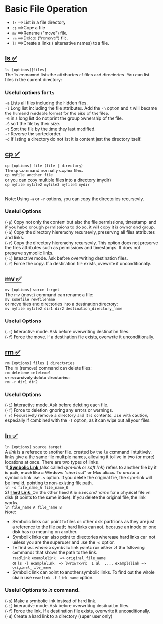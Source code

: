 # Basic File Operation
- `ls` ==>List in a file directory
- `cp` ==>Copy a file
- `mv` ==>Rename ("move") file.
- `rm` ==>Delete ("remove") file.
- `ln` ==>Create a links ( alternative names) to a file.

## <ins> ls <ins> ✅
`ls [options][files]`
<br> The `ls` comamnd lists the attriburtes of files and directories. You can list files in the current directory:

### Useful options for `ls`
 `-a` Lists all files including the hidden files.
<br> `-l`  Long list including the file attributes. Add the `-h` option and it will became the humand readable format for the size of the files.
<br> `-G` in a long list do not print the group ownership of the file.
<br> `-S` sort the file by their size.
<br> `-t` Sort the file by the time they last modified.
<br> `-r` Reverse the sorted order.
<br> `-d` If listing a directory do not list it is content just the directory itself.


## <ins> cp <ins> ✅
`cp [options] file (file | directory)`
<br> The `cp` command normally copies files:
<br> `cp myfile another_file` <br>or you can copy multiple files into a directory (mydir)
<br> `cp myfile myfile2 myfile3 myfile4 mydir`

<br> Note: Using `-a` or `-r` options, you can copy the directories recursevly.

### Useful Options 
(`-p`) Copy not only the content but also the file permissions, timestamp, and if you habe enough permissions to do so, it will copy it is owner and group.
<br> (`-a`) Copy the directory hiererachy recursevly, preserving all files attributes and links.
<br> (`-r`) Copy the directory hiererachy recursevly. This option does not preserve the files attributes such as permissions and timestamps. It does not preserve symbolic links.
<br> (`-i`) Inteactive mode. Ask before overwriting destination files.
<br> (`-f`) Force the copy. If a destination file exists, ovewrite it unconditionally.

## <ins> mv <ins> ✅
`mv [options] sorce target`
<br> The mv (move) command can rename a file:
<br> `mv somefile newfilename`
<br> or move files and directories into a destination directory:
<br> `mv myfile myfile2 dir1 dir2 destination_directory_name`

### Useful Options
(`-i`) Interactive mode. Ask before overwriting destination files.
<br>(`-f`) Force the move. If a destination file exists, overwrite it unconditionally. 

## <ins> rm <ins> ✅
`rm [options] files | directories`
<br> The `rm` (remove) command can delete files:
<br> `rm deleteme deleteme2`
<br> or recursively delete directories:
<br> `rm -r dir1 dir2`

### Useful Options
(`-i`) Interactive mode. Ask before deleting each file.
<br>(`-f`) Force to deletion ignoring any errors or warnings.
<br> (`-r`) Recursively remove a directory and it is contents. Use with caution, especially if combined with the `-f` option, as it can wipe out all your files. 

## <ins> ln <ins> ✅
`ln [options] source target`
<br> A *link* is a referece to another file, created by the `ln` command. Intuitively, links give a the same file multiple names, allowing it to live in two (or more) locations at once.
There are two types of links.
<br> 1)<ins> **Symbolic Link** </ins> (also called *sym-link* or *soft link*) refers to another file by it is path, much like a Windows "short cut" or Mac aliase. To create a symbolic link use `-s` option. If you delete the original file, the sym-link will be invalid, pointing to non-existing file path.
<br> `ln -s file_name_A file_name_B`
<br> 2) <ins>**Hard Link:** </ins> On the other hand it is a *second name* for a physical file on disk (it points to the same indoe). If you delete the original file, the link works. 
<br> `ln file_name A file_name B`\
Note: 
- Symbolic links can point to files on other disk partitions as they are just a reference to the file path; hard links can not, because an inode on one disk has no meaning on another. 
- Symbolik links can also point to directories wherease hard links can not unless you are the superuser and use the `-d` option.
- To find out where a symbolic link points run either of the following commands that shows the path to the link. 
<br> `readlink examplelink  => original_file_name` 
<br> or `ls -l examplelink  => lwrxwrxwrx  1 al  .... examplelink => original_file_name`
- Symbolic link can point to another symbolic links. To find out the whole chain use `readlink -f link_name` option. 

### Useful Options to *ln* command. 
(`-s`) Make a symbolic link instead of hard link.
<br> (`-i`) Interactive mode. Ask before overwriting destination files.
<br> (`-f`) Force the link. If a destination file exists, overwrite it unconditionally.
<br> (`-d`) Create a hard link to a directory (super user only)